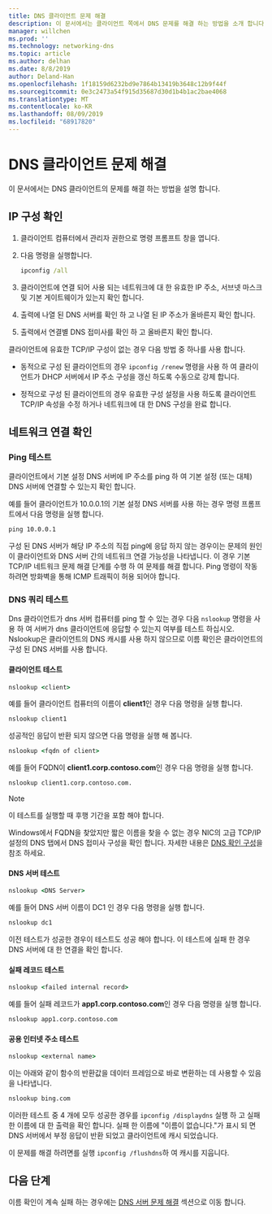 ```yaml
---
title: DNS 클라이언트 문제 해결
description: 이 문서에서는 클라이언트 쪽에서 DNS 문제를 해결 하는 방법을 소개 합니다.
manager: willchen
ms.prod: ''
ms.technology: networking-dns
ms.topic: article
ms.author: delhan
ms.date: 8/8/2019
author: Deland-Han
ms.openlocfilehash: 1f18159d6232bd9e7864b13419b3648c12b9f44f
ms.sourcegitcommit: 0e3c2473a54f915d35687d30d1b4b1ac2bae4068
ms.translationtype: MT
ms.contentlocale: ko-KR
ms.lasthandoff: 08/09/2019
ms.locfileid: "68917820"
---
```

# <a name="troubleshooting-dns-clients"></a>DNS 클라이언트 문제 해결

이 문서에서는 DNS 클라이언트의 문제를 해결 하는 방법을 설명 합니다.

## <a name="check-ip-configuration"></a>IP 구성 확인

1. 클라이언트 컴퓨터에서 관리자 권한으로 명령 프롬프트 창을 엽니다.

2. 다음 명령을 실행합니다.

   ```cmd
   ipconfig /all
   ```

3. 클라이언트에 연결 되어 사용 되는 네트워크에 대 한 유효한 IP 주소, 서브넷 마스크 및 기본 게이트웨이가 있는지 확인 합니다.

4. 출력에 나열 된 DNS 서버를 확인 하 고 나열 된 IP 주소가 올바른지 확인 합니다.

5. 출력에서 연결별 DNS 접미사를 확인 하 고 올바른지 확인 합니다.

클라이언트에 유효한 TCP/IP 구성이 없는 경우 다음 방법 중 하나를 사용 합니다.

* 동적으로 구성 된 클라이언트의 경우 `ipconfig /renew` 명령을 사용 하 여 클라이언트가 DHCP 서버에서 IP 주소 구성을 갱신 하도록 수동으로 강제 합니다.

* 정적으로 구성 된 클라이언트의 경우 유효한 구성 설정을 사용 하도록 클라이언트 TCP/IP 속성을 수정 하거나 네트워크에 대 한 DNS 구성을 완료 합니다.

## <a name="check-network-connection"></a>네트워크 연결 확인

### <a name="ping-test"></a>Ping 테스트

클라이언트에서 기본 설정 DNS 서버에 IP 주소를 ping 하 여 기본 설정 (또는 대체) DNS 서버에 연결할 수 있는지 확인 합니다.

예를 들어 클라이언트가 10.0.0.1의 기본 설정 DNS 서버를 사용 하는 경우 명령 프롬프트에서 다음 명령을 실행 합니다.

```cmd
ping 10.0.0.1
```

구성 된 DNS 서버가 해당 IP 주소의 직접 ping에 응답 하지 않는 경우이는 문제의 원인이 클라이언트와 DNS 서버 간의 네트워크 연결 가능성을 나타냅니다. 이 경우 기본 TCP/IP 네트워크 문제 해결 단계를 수행 하 여 문제를 해결 합니다. Ping 명령이 작동 하려면 방화벽을 통해 ICMP 트래픽이 허용 되어야 합니다.

### <a name="dns-query-tests"></a>DNS 쿼리 테스트

Dns 클라이언트가 dns 서버 컴퓨터를 ping 할 수 있는 경우 다음 `nslookup` 명령을 사용 하 여 서버가 dns 클라이언트에 응답할 수 있는지 여부를 테스트 하십시오. Nslookup은 클라이언트의 DNS 캐시를 사용 하지 않으므로 이름 확인은 클라이언트의 구성 된 DNS 서버를 사용 합니다.

#### <a name="test-a-client"></a>클라이언트 테스트

```cmd
nslookup <client>
```
  
예를 들어 클라이언트 컴퓨터의 이름이 **client1**인 경우 다음 명령을 실행 합니다.
  
```cmd
nslookup client1
```
  
성공적인 응답이 반환 되지 않으면 다음 명령을 실행 해 봅니다.
  
```cmd
nslookup <fqdn of client>
```
  
예를 들어 FQDN이 **client1.corp.contoso.com**인 경우 다음 명령을 실행 합니다.

```cmd
nslookup client1.corp.contoso.com.
```

> [!NOTE]
> 이 테스트를 실행할 때 후행 기간을 포함 해야 합니다.

Windows에서 FQDN을 찾았지만 짧은 이름을 찾을 수 없는 경우 NIC의 고급 TCP/IP 설정의 DNS 탭에서 DNS 접미사 구성을 확인 합니다. 자세한 내용은 [DNS 확인 구성](https://docs.microsoft.com/previous-versions/tn-archive/dd163570(v=technet.10)#configuring-dns-resolution)을 참조 하세요.

#### <a name="test-the-dns-server"></a>DNS 서버 테스트

```cmd
nslookup <DNS Server>
```

예를 들어 DNS 서버 이름이 DC1 인 경우 다음 명령을 실행 합니다.

```cmd
nslookup dc1
```
이전 테스트가 성공한 경우이 테스트도 성공 해야 합니다. 이 테스트에 실패 한 경우 DNS 서버에 대 한 연결을 확인 합니다.

#### <a name="test-the-failing-record"></a>실패 레코드 테스트

```cmd
nslookup <failed internal record>
```

예를 들어 실패 레코드가 **app1.corp.contoso.com**인 경우 다음 명령을 실행 합니다.

```cmd
nslookup app1.corp.contoso.com
```

#### <a name="test-a-public-internet-address"></a>공용 인터넷 주소 테스트

```cmd
nslookup <external name>
```

이는 아래와 같이 함수의 반환값을 데이터 프레임으로 바로 변환하는 데 사용할 수 있음을 나타냅니다. 
```cmd
nslookup bing.com
```

이러한 테스트 중 4 개에 모두 성공한 경우를 `ipconfig /displaydns` 실행 하 고 실패 한 이름에 대 한 출력을 확인 합니다. 실패 한 이름에 "이름이 없습니다."가 표시 되 면 DNS 서버에서 부정 응답이 반환 되었고 클라이언트에 캐시 되었습니다. 

이 문제를 해결 하려면를 실행 `ipconfig /flushdns`하 여 캐시를 지웁니다.

## <a name="next-step"></a>다음 단계

이름 확인이 계속 실패 하는 경우에는 [DNS 서버 문제 해결](troubleshoot-dns-server.md) 섹션으로 이동 합니다.

